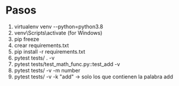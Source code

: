 # Pasos

1. virtualenv venv --python=python3.8
2. venv\Scripts\activate (for Windows)
3. pip freeze
4. crear requirements.txt
5. pip install -r requirements.txt
6. pytest tests/ . -v
7. pytest tests/test_math_func.py::test_add -v
8. pytest tests/ -v -m number
9. pytest tests/ -v -k "add" -> solo los que contienen la palabra add